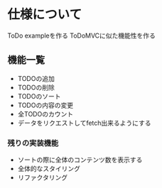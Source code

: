 # 仕様について
ToDo exampleを作る
ToDoMVCに似た機能性を作る
## 機能一覧
- TODOの追加
- TODOの削除
- TODOのソート
- TODOの内容の変更
- 全TODOのカウント
- データをリクエストしてfetch出来るようにする

### 残りの実装機能
- ソートの際に全体のコンテンツ数を表示する
- 全体的なスタイリング
- リファクタリング

